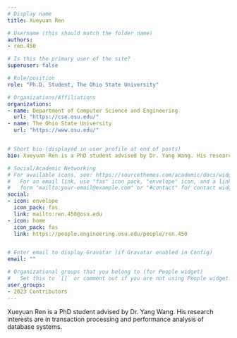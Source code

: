 ```yaml
---
# Display name
title: Xueyuan Ren

# Username (this should match the folder name)
authors:
- ren.450

# Is this the primary user of the site?
superuser: false

# Role/position
role: "Ph.D. Student, The Ohio State University"

# Organizations/Affiliations
organizations:
- name: Department of Computer Science and Engineering
  url: "https://cse.osu.edu/"
- name: The Ohio State University
  url: "https://www.osu.edu/"


# Short bio (displayed in user profile at end of posts)
bio: Xueyuan Ren is a PhD student advised by Dr. Yang Wang. His research interests are in transaction processing and performance analysis of database systems.

# Social/Academic Networking
# For available icons, see: https://sourcethemes.com/academic/docs/widgets/#icons
#   For an email link, use "fas" icon pack, "envelope" icon, and a link in the
#   form "mailto:your-email@example.com" or "#contact" for contact widget.
social:
- icon: envelope
  icon_pack: fas
  link: mailto:ren.450@osu.edu
- icon: home
  icon_pack: fas
  link: https://people.engineering.osu.edu/people/ren.450


# Enter email to display Gravatar (if Gravatar enabled in Config)
email: ""

# Organizational groups that you belong to (for People widget)
#   Set this to `[]` or comment out if you are not using People widget.  
user_groups:
- 2023 Contributors
---
```

Xueyuan Ren is a PhD student advised by Dr. Yang Wang. His research interests are in transaction processing and performance analysis of database systems.

